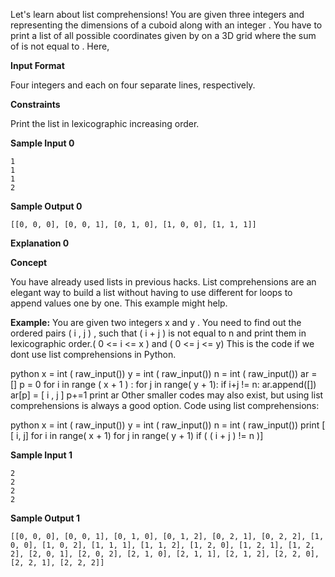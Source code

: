 Let's learn about list comprehensions! You are given three integers  and  representing the dimensions of a cuboid along with an integer . You have to print a list of all possible coordinates given by  on a 3D grid where the sum of is not equal to . Here, 

**Input Format**

Four integers  and  each on four separate lines, respectively.

**Constraints**

Print the list in lexicographic increasing order.

**Sample Input 0**

```
1
1
1
2
```

**Sample Output 0**

```
[[0, 0, 0], [0, 0, 1], [0, 1, 0], [1, 0, 0], [1, 1, 1]]
```

**Explanation 0**

**Concept**

You have already used lists in previous hacks. List comprehensions are an elegant way to build a list without having to use different for loops to append values one by one. This example might help.

**Example:** You are given two integers x and y . You need to find out the ordered pairs ( i , j ) , such that ( i + j ) is not equal to n and print them in lexicographic order.( 0 <= i <= x ) and ( 0 <= j <= y) This is the code if we dont use list comprehensions in Python.

python x = int ( raw_input()) y = int ( raw_input()) n = int ( raw_input()) ar = [] p = 0 for i in range ( x + 1 ) : for j in range( y + 1): if i+j != n: ar.append([]) ar[p] = [ i , j ] p+=1 print ar 
Other smaller codes may also exist, but using list comprehensions is always a good option. Code using list comprehensions:

python x = int ( raw_input()) y = int ( raw_input()) n = int ( raw_input()) print [ [ i, j] for i in range( x + 1) for j in range( y + 1) if ( ( i + j ) != n )]

**Sample Input 1**

```
2
2
2
2
```

**Sample Output 1**

```
[[0, 0, 0], [0, 0, 1], [0, 1, 0], [0, 1, 2], [0, 2, 1], [0, 2, 2], [1, 0, 0], [1, 0, 2], [1, 1, 1], [1, 1, 2], [1, 2, 0], [1, 2, 1], [1, 2, 2], [2, 0, 1], [2, 0, 2], [2, 1, 0], [2, 1, 1], [2, 1, 2], [2, 2, 0], [2, 2, 1], [2, 2, 2]]
```
